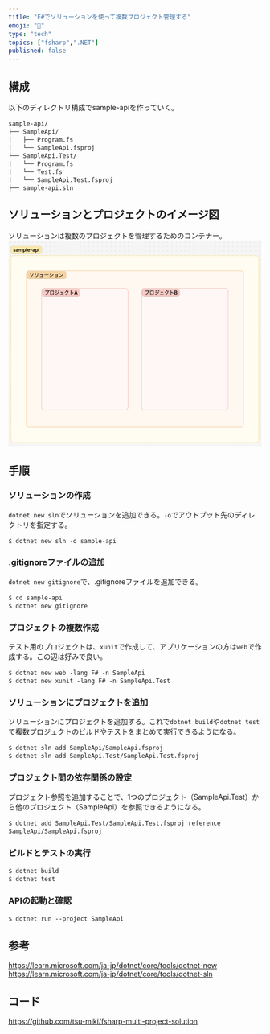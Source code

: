 ```yaml
---
title: "F#でソリューションを使って複数プロジェクト管理する"
emoji: "🐡"
type: "tech"
topics: ["fsharp",".NET"]
published: false
---
```

## 構成
以下のディレクトリ構成でsample-apiを作っていく。
```
sample-api/
├── SampleApi/
│   ├── Program.fs
│   └── SampleApi.fsproj
└── SampleApi.Test/
|   └── Program.fs
|   └── Test.fs
|   └── SampleApi.Test.fsproj
├── sample-api.sln
```

## ソリューションとプロジェクトのイメージ図
ソリューションは複数のプロジェクトを管理するためのコンテナー。
![](/images/solution-multi-project.png)

## 手順
### ソリューションの作成
`dotnet new sln`でソリューションを追加できる。`-o`でアウトプット先のディレクトリを指定する。
```
$ dotnet new sln -o sample-api 
```

### .gitignoreファイルの追加
`dotnet new gitignore`で、.gitignoreファイルを追加できる。
```
$ cd sample-api
$ dotnet new gitignore
```

### プロジェクトの複数作成
テスト用のプロジェクトは、`xunit`で作成して、アプリケーションの方は`web`で作成する。この辺は好みで良い。
```
$ dotnet new web -lang F# -n SampleApi
$ dotnet new xunit -lang F# -n SampleApi.Test
```

### ソリューションにプロジェクトを追加
ソリューションにプロジェクトを追加する。これで`dotnet build`や`dotnet test`で複数プロジェクトのビルドやテストをまとめて実行できるようになる。
```
$ dotnet sln add SampleApi/SampleApi.fsproj 
$ dotnet sln add SampleApi.Test/SampleApi.Test.fsproj
```

### プロジェクト間の依存関係の設定
プロジェクト参照を追加することで、1つのプロジェクト（SampleApi.Test）から他のプロジェクト（SampleApi）を参照できるようになる。

```
$ dotnet add SampleApi.Test/SampleApi.Test.fsproj reference SampleApi/SampleApi.fsproj
```

### ビルドとテストの実行
```
$ dotnet build
$ dotnet test
```

### APIの起動と確認
```
$ dotnet run --project SampleApi
```

## 参考
https://learn.microsoft.com/ja-jp/dotnet/core/tools/dotnet-new
https://learn.microsoft.com/ja-jp/dotnet/core/tools/dotnet-sln

## コード
https://github.com/tsu-miki/fsharp-multi-project-solution